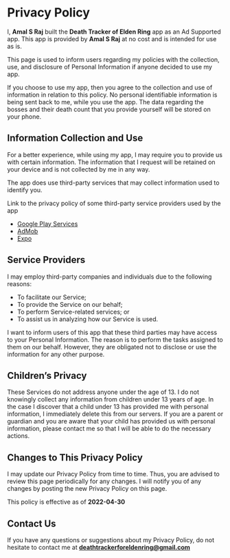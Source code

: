 # Privacy Policy

I, **Amal S Raj** built the **Death Tracker of Elden Ring** app as an Ad Supported app. This app is provided by **Amal S Raj** at no cost and is intended for use as is.

This page is used to inform users regarding my policies with the collection, use, and disclosure of Personal Information if anyone decided to use my app.

If you choose to use my app, then you agree to the collection and use of information in relation to this policy. No personal identifiable information is being sent back to me, while you use the app. The data regarding the bosses and their death count that you provide yourself will be stored on your phone.

## Information Collection and Use

For a better experience, while using my app, I may require you to provide us with certain information. The information that I request will be retained on your device and is not collected by me in any way.

The app does use third-party services that may collect information used to identify you.

Link to the privacy policy of some third-party service providers used by the app

*   [Google Play Services](https://www.google.com/policies/privacy/)
*   [AdMob](https://support.google.com/admob/answer/6128543?hl=en)
*   [Expo](https://expo.io/privacy)

## Service Providers

I may employ third-party companies and individuals due to the following reasons:

*   To facilitate our Service;
*   To provide the Service on our behalf;
*   To perform Service-related services; or
*   To assist us in analyzing how our Service is used.

I want to inform users of this app that these third parties may have access to your Personal Information. The reason is to perform the tasks assigned to them on our behalf. However, they are obligated not to disclose or use the information for any other purpose.

## Children’s Privacy

These Services do not address anyone under the age of 13. I do not knowingly collect any information from children under 13 years of age. In the case I discover that a child under 13 has provided me with personal information, I immediately delete this from our servers. If you are a parent or guardian and you are aware that your child has provided us with personal information, please contact me so that I will be able to do the necessary actions.

## Changes to This Privacy Policy

I may update our Privacy Policy from time to time. Thus, you are advised to review this page periodically for any changes. I will notify you of any changes by posting the new Privacy Policy on this page.

This policy is effective as of **2022-04-30**

## Contact Us

If you have any questions or suggestions about my Privacy Policy, do not hesitate to contact me at **deathtrackerforeldenring@gmail.com**
